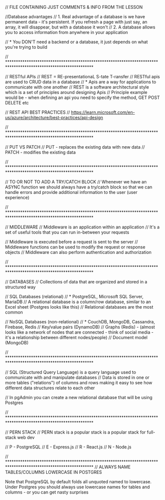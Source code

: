 // FILE CONTAINING JUST COMMENTS & INFO FROM THE LESSON

//Database advantages
// 1. Real advantage of a database is we have permanent data - it's persistent. If you refresh a page with just say, an array, it will disappear, but with a database it won't
// 2. A database allows you to access information from anywhere in your application

// * You DON'T need a backend or a database, it just depends on what you're trying to build

// ****************************************************************************************************************

// RESTful APIs
// REST = RE-presentationaL S-tate T-ransfer
// RESTful apis are used to CRUD data in a database
// *  Apis are a way for applications to communicate with one another
// REST is a software architectural style which is a set of principles around designing Apis
// Principle example would be - when defining an api you need to specify the method, GET POST DELETE etc

// REST API BEST PRACTICES
// https://learn.microsoft.com/en-us/azure/architecture/best-practices/api-design

// ****************************************************************************************************************

// PUT VS PATCH
// PUT - replaces the existing data with new data
// PATCH - modifies the existing data 

// ****************************************************************************************************************

// TO OR NOT TO ADD A TRY/CATCH BLOCK
// Whenever we have an ASYNC function we should always have a try/catch block so that we can handle errors and provide additional information to the user (user experience)

// ****************************************************************************************************************

// MIDDLEWARE
// Middleware is an application within an application
// It's a set of useful tools that you can run in-between your requests

// Middleware is executed before a request is sent to the server
// Middleware functions can be used to modify the request or response objects
// Middleware can also perform authentication and authorization

// ****************************************************************************************************************

// DATABASES
// Collections of data that are organized and stored in a structured way

// SQL Databases (relational)
// * PostgreSQL, Microsoft SQL Server, MariaDB
// A relational database is a column/row database, similar to an Excel sheet (Postgres looks like this)
// Relational databases are the most common

// NoSQL Databases (non-relational)
// * CouchDB, MongoDB, Cassandra, Firebase, Redis
// Key/value pairs (DynamoDB)
// Graphs (Redis) - (almost looks like a network of nodes that are connected - think of social media - it's a relationship between different nodes/people)
// Document model (MongoDB)

// ****************************************************************************************************************

// SQL (Structured Query Language) is a query language used to communicate with and manipulate databases
// Data is stored in one or more tables ("relations") of columns and rows making it easy to see how different data structures relate to each other

// In pgAdmin you can create a new relational database that will be using Postgres 

// ****************************************************************************************************************

// PERN STACK
// PERN stack is a popular stack is a popular stack for full-stack web dev

// P - PostgreSQL
// E - Express.js
// R - React.js
// N - Node.js

// ****************************************************************************************************************
// ALWAYS NAME TABLES/COLUMNS LOWERCASE IN POSTGRES

Note that PostgreSQL by default folds all unquoted named to lowercase.
Under Postgres you should always use lowercase names for tables and columns - or you can get nasty surprises 
